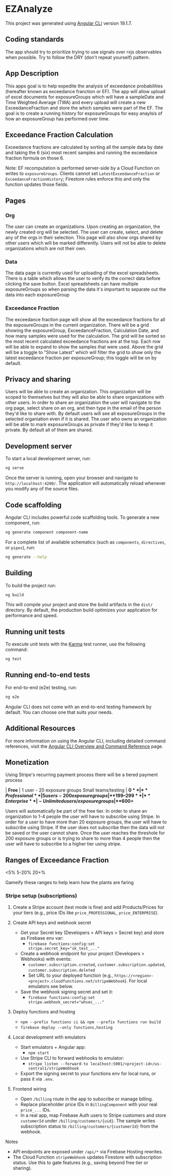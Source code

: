 # EZAnalyze

This project was generated using [Angular CLI](https://github.com/angular/angular-cli) version 19.1.7.

## Coding standards

The app should try to prioritize trying to use signals over rxjs observables when possible. Try to follow the DRY (don't repeat yourself) pattern. 

## App Description

This apps goal is to help expedite the analysis of exceedance probabilities (hereafter known as exceedance franction or EF). The app will allow upload of excel documents for exposureGroups which will have a sampleDate and Time Weighted Average (TWA) and every upload will create a new ExceedanceFraction and store the which samples were part of the EF. The goal is to create a running history for exposureGroups for easy anaylsis of how an exposureGroup has performed over time.

## Exceedance Fraction Calculation

Exceedance fractions are calculated by sorting all the sample data by date and taking the 6 (six) most recent samples and running the exceedance fraction formula on those 6.

Note: EF recomputation is performed server-side by a Cloud Function on writes to `exposureGroups`. Clients cannot set `LatestExceedanceFraction` or `ExceedanceFractionHistory`; Firestore rules enforce this and only the function updates those fields.

## Pages

### Org

The user can create an organizations. Upon creating an organization, the newly created org will be selected. The user can create, select, and delete any of the orgs in their selection. This page will also show orgs shared by other users which will be marked differently. Users will not be able to delete organizations which are not their own.

### Data

The data page is currently used for uploading of the excel spreadsheets. There is a table which allows the user to verify its the correct data before clicking the save button. Excel spreadsheets can have multiple exposureGroups so when parsing the data it's important to separate out the data into each exposureGroup

### Exceedance Fraction

The exceedance fraction page will show all the exceedance fractions for all the exposureGroups in the current organization. There will be a grid showing the exposureGroup, ExceedanceFraction, Calculation Date, and how many samples were used for the calculation. The grid will be sorted so the most recent calculated exceedance fractions are at the top. Each row will be able to expand to show the samples that were used. Above the grid will be a toggle to "Show Latest" which will filter the grid to show only the latest exceedance fraction per exposureGroup; this toggle will be on by default.


## Privacy and sharing

Users will be able to create an organization. This organizaiton will be scoped to themselves but they will also be able to share organizations with other users. In order to share an organization the user will navigate to the org page, select share on an org, and then type in the email of the person they'd like to share with. By default users will see all exposureGroups in the selected organiation even if it is shared. The user who owns an organization will be able to mark exposureGroups as private if they'd like to keep it private. By default all of them are shared.

## Development server

To start a local development server, run:

```bash
ng serve
```

Once the server is running, open your browser and navigate to `http://localhost:4200/`. The application will automatically reload whenever you modify any of the source files.

## Code scaffolding

Angular CLI includes powerful code scaffolding tools. To generate a new component, run:

```bash
ng generate component component-name
```

For a complete list of available schematics (such as `components`, `directives`, or `pipes`), run:

```bash
ng generate --help
```

## Building

To build the project run:

```bash
ng build
```

This will compile your project and store the build artifacts in the `dist/` directory. By default, the production build optimizes your application for performance and speed.

## Running unit tests

To execute unit tests with the [Karma](https://karma-runner.github.io) test runner, use the following command:

```bash
ng test
```

## Running end-to-end tests

For end-to-end (e2e) testing, run:

```bash
ng e2e
```

Angular CLI does not come with an end-to-end testing framework by default. You can choose one that suits your needs.

## Additional Resources

For more information on using the Angular CLI, including detailed command references, visit the [Angular CLI Overview and Command Reference](https://angular.dev/tools/cli) page.


## Monetization

Using Stripe's recurring payment process there will be a tiered payment process

| **Free**  | 1 user - 20 exposure groups Small teams/testing | **$0**
| **Professional**  | 5 users - 200 exposure groups  | **$199–$299**    
| **Enterprise**    | - Unlimited users/exposure groups  | **$600+**

Users will automatically be part of the free tier. In order to share an organization to 1-4 people the user will have to subscribe using Stripe. In order for a user to have more than 20 exposure groups, the user will have to subscribe using Stripe. If the user does not subscribe then the data will not be saved or the user cannot share. Once the user reaches the threshole for 200 exposure groups or is trying to share to more than 4 people then the user will have to subscribe to a higher tier using stripe.




## Ranges of Exceedance Fraction
<5%
5-20%
20+%

Gameify these ranges to help learn how the plants are faring

### Stripe setup (subscriptions)

1) Create a Stripe account (test mode is fine) and add Products/Prices for your tiers (e.g., price IDs like `price_PROFESSIONAL`, `price_ENTERPRISE`).

2) Create API keys and webhook secret
	 - Get your Secret key (Developers > API keys > Secret key) and store as Firebase env var:
		 - `firebase functions:config:set stripe.secret_key="sk_test_..."`
	 - Create a webhook endpoint for your project (Developers > Webhooks) with events:
		 - `customer.subscription.created`, `customer.subscription.updated`, `customer.subscription.deleted`
		 - Set URL to your deployed function (e.g., `https://<region>-<project>.cloudfunctions.net/stripeWebhook`). For local emulators see below.
	 - Save the webhook signing secret and set it:
		 - `firebase functions:config:set stripe.webhook_secret="whsec_..."`

3) Deploy functions and hosting
	 - `npm --prefix functions ci && npm --prefix functions run build`
	 - `firebase deploy --only functions,hosting`

4) Local development with emulators
	 - Start emulators + Angular app:
		 - `npm start`
	 - Use Stripe CLI to forward webhooks to emulator:
		 - `stripe listen --forward-to localhost:5001/<project-id>/us-central1/stripeWebhook`
	 - Export the signing secret to your functions env for local runs, or pass it via `.env`.

5) Frontend wiring
	 - Open `/billing` route in the app to subscribe or manage billing.
	 - Replace placeholder price IDs in `BillingComponent` with your real `price_...` IDs.
	 - In a real app, map Firebase Auth users to Stripe customers and store `customerId` under `/billing/customers/{uid}`. The sample writes subscription status to `/billing/customers/{customerId}` from the webhook.

Notes
 - API endpoints are exposed under `/api/*` via Firebase Hosting rewrites.
 - The Cloud Function `stripeWebhook` updates Firestore with subscription status. Use this to gate features (e.g., saving beyond free tier or sharing).